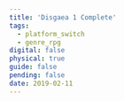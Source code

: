 ```yaml
---
title: 'Disgaea 1 Complete'
tags:
  - platform_switch
  - genre_rpg
digital: false
physical: true
guide: false
pending: false
date: 2019-02-11
---
```

